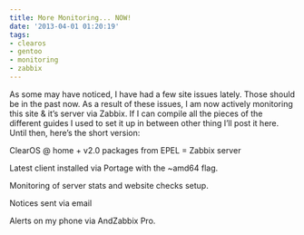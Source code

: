 ```yaml
---
title: More Monitoring... NOW!
date: '2013-04-01 01:20:19'
tags:
- clearos
- gentoo
- monitoring
- zabbix
---
```



As some may have noticed, I have had a few site issues lately. Those should be in the past now. As a result of these issues, I am now actively monitoring this site & it’s server via Zabbix. If I can compile all the pieces of the different guides I used to set it up in between other thing I’ll post it here. Until then, here’s the short version:

ClearOS @ home + v2.0 packages from EPEL = Zabbix server

Latest client installed via Portage with the ~amd64 flag.

Monitoring of server stats and website checks setup.

Notices sent via email

Alerts on my phone via AndZabbix Pro.


